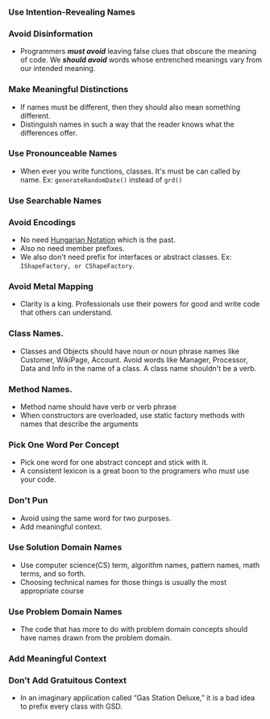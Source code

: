 ### Use Intention-Revealing Names
### Avoid Disinformation
- Programmers _**must avoid**_ leaving false clues that obscure the meaning of code. We _**should avoid**_ words whose entrenched meanings vary from our intended meaning.
### Make Meaningful Distinctions
- If names must be different, then they should also mean something different.
- Distinguish names in such a way that the reader knows what the differences offer.
### Use Pronounceable Names
- When ever you write functions, classes. It's must be can called by name. Ex: ```generateRandomDate()``` instead of ```grd()```
### Use Searchable Names
### Avoid Encodings
- No need [Hungarian Notation](https://en.wikipedia.org/wiki/Hungarian_notation) which is the past.
- Also no need member prefixes.
- We also don't need prefix for interfaces or abstract classes. Ex: ```IShapeFactory, or CShapeFactory```. 
### Avoid Metal Mapping
- Clarity is a king. Professionals use their powers for good and write code that others can understand.
### Class Names.
- Classes and Objects should have noun or noun phrase names like Customer, WikiPage, Account. Avoid words like Manager, Processor, Data and Info in the name of a class. A class name shouldn't be a verb.
### Method Names.
- Method name should have verb or verb phrase
- When constructors are overloaded, use static factory methods with names that describe the arguments
### Pick One Word Per Concept
- Pick one word for one abstract concept and stick with it.
- A consistent lexicon is a great boon to the programers who must use your code.
### Don't Pun
- Avoid using the same word for two purposes.
- Add meaningful context.
### Use Solution Domain Names
- Use computer science(CS) term, algorithm names, pattern names, math terms, and so forth.
- Choosing technical names for those things is usually the most appropriate course
### Use Problem Domain Names
- The code that has more to do with problem domain concepts should have names drawn from the problem domain.
### Add Meaningful Context
### Don’t Add Gratuitous Context
- In an imaginary application called “Gas Station Deluxe,” it is a bad idea to prefix every class with GSD.
<!--stackedit_data:
eyJoaXN0b3J5IjpbNTcyMjc2ODA0LC00MTk2Njk1ODhdfQ==
-->